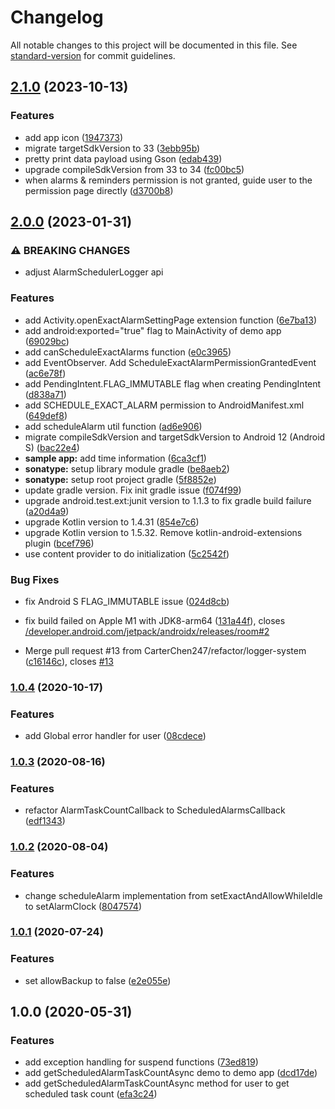 # Changelog

All notable changes to this project will be documented in this file. See [standard-version](https://github.com/conventional-changelog/standard-version) for commit guidelines.

## [2.1.0](https://github.com/CarterChen247/AlarmScheduler/compare/v2.0.0...v2.1.0) (2023-10-13)


### Features

* add app icon ([1947373](https://github.com/CarterChen247/AlarmScheduler/commit/19473735729dcfd1dad631bac887acdbe86502d3))
* migrate targetSdkVersion to 33 ([3ebb95b](https://github.com/CarterChen247/AlarmScheduler/commit/3ebb95b581cd94a1bbbc16e79f62e2c2bb684928))
* pretty print data payload using Gson ([edab439](https://github.com/CarterChen247/AlarmScheduler/commit/edab439fa4a3fb0720e8027d79e3a94f16aaff19))
* upgrade compileSdkVersion from 33 to 34 ([fc00bc5](https://github.com/CarterChen247/AlarmScheduler/commit/fc00bc5caecea4a179e63a226bca7d70dacb4922))
* when alarms & reminders permission is not granted, guide user to the permission page directly ([d3700b8](https://github.com/CarterChen247/AlarmScheduler/commit/d3700b8e22f3cb2c7d914bfab0337f08e304b1de))

## [2.0.0](https://github.com/CarterChen247/AlarmScheduler/compare/v1.0.4...v2.0.0) (2023-01-31)


### ⚠ BREAKING CHANGES

* adjust AlarmSchedulerLogger api

### Features

* add Activity.openExactAlarmSettingPage extension function ([6e7ba13](https://github.com/CarterChen247/AlarmScheduler/commit/6e7ba136863103176a925eda66231c0b8923d727))
* add android:exported="true" flag to MainActivity of demo app ([69029bc](https://github.com/CarterChen247/AlarmScheduler/commit/69029bcd6efb8f838cacd1d2c8d6a51f8dd3af05))
* add canScheduleExactAlarms function ([e0c3965](https://github.com/CarterChen247/AlarmScheduler/commit/e0c396531a5fc8c3d1331340107430d386f0813e))
* add EventObserver. Add ScheduleExactAlarmPermissionGrantedEvent ([ac6e78f](https://github.com/CarterChen247/AlarmScheduler/commit/ac6e78f59dc3627c3e966af06f902c69c8958752))
* add PendingIntent.FLAG_IMMUTABLE flag when creating PendingIntent ([d838a71](https://github.com/CarterChen247/AlarmScheduler/commit/d838a71a5bfc3840d561ea7521466efb1e63f9d2))
* add SCHEDULE_EXACT_ALARM permission to AndroidManifest.xml ([649def8](https://github.com/CarterChen247/AlarmScheduler/commit/649def8504b0fc2f1b847e3cf61945cc688f205d))
* add scheduleAlarm util function ([ad6e906](https://github.com/CarterChen247/AlarmScheduler/commit/ad6e906d0d27ee448c7d560494317e9c6c6a952e))
* migrate compileSdkVersion and targetSdkVersion to Android 12 (Android S) ([bac22e4](https://github.com/CarterChen247/AlarmScheduler/commit/bac22e494dc851e9b82bf3996792920c043b6a3e))
* **sample app:** add time information ([6ca3cf1](https://github.com/CarterChen247/AlarmScheduler/commit/6ca3cf1221b4fdb9815c8c0f1c1a5a693d5bdf8e))
* **sonatype:** setup library module gradle ([be8aeb2](https://github.com/CarterChen247/AlarmScheduler/commit/be8aeb29d505b6acb17716e225f4d2577dd21370))
* **sonatype:** setup root project gradle ([5f8852e](https://github.com/CarterChen247/AlarmScheduler/commit/5f8852ee17aba4973fd13679f8a223ad60f78647))
* update gradle version. Fix init gradle issue ([f074f99](https://github.com/CarterChen247/AlarmScheduler/commit/f074f99f159a9c611498338c6ad208b0f00142fc))
* upgrade android.test.ext:junit version to 1.1.3 to fix gradle build failure ([a20d4a9](https://github.com/CarterChen247/AlarmScheduler/commit/a20d4a98e2a1fa54509d4e4ce6d9b2287d61d7d9))
* upgrade Kotlin version to 1.4.31 ([854e7c6](https://github.com/CarterChen247/AlarmScheduler/commit/854e7c67fc3263f9f422bb7d8d97640c09839155))
* upgrade Kotlin version to 1.5.32. Remove kotlin-android-extensions plugin ([bcef796](https://github.com/CarterChen247/AlarmScheduler/commit/bcef7963d663c4408fe863e1798e7f89f76ae8bb))
* use content provider to do initialization ([5c2542f](https://github.com/CarterChen247/AlarmScheduler/commit/5c2542f15dea785421c4449f6a82c5b5c1f85165))


### Bug Fixes

* fix Android S FLAG_IMMUTABLE issue ([024d8cb](https://github.com/CarterChen247/AlarmScheduler/commit/024d8cbe520f857734f9b4c6c24ab9181bc2287c))
* fix build failed on Apple M1 with JDK8-arm64 ([131a44f](https://github.com/CarterChen247/AlarmScheduler/commit/131a44ffc115f32a293bf4971cae6e9c0aa3dc62)), closes [/developer.android.com/jetpack/androidx/releases/room#2](https://github.com/CarterChen247//developer.android.com/jetpack/androidx/releases/room/issues/2)


* Merge pull request #13 from CarterChen247/refactor/logger-system ([c16146c](https://github.com/CarterChen247/AlarmScheduler/commit/c16146c0a609776a702eb5cc8bf1451917f0704d)), closes [#13](https://github.com/CarterChen247/AlarmScheduler/issues/13)

### [1.0.4](https://github.com/CarterChen247/AlarmScheduler/compare/v1.0.3...v1.0.4) (2020-10-17)


### Features

* add Global error handler for user ([08cdece](https://github.com/CarterChen247/AlarmScheduler/commit/08cdece25af8a85502c4863860bdc0047540bc15))

### [1.0.3](https://github.com/CarterChen247/AlarmScheduler/compare/v1.0.2...v1.0.3) (2020-08-16)


### Features

* refactor AlarmTaskCountCallback to ScheduledAlarmsCallback ([edf1343](https://github.com/CarterChen247/AlarmScheduler/commit/edf1343ab02a703c9b9bc8124bdcfb20c2f28ac3))

### [1.0.2](https://github.com/CarterChen247/AlarmScheduler/compare/v1.0.1...v1.0.2) (2020-08-04)


### Features

* change scheduleAlarm implementation from setExactAndAllowWhileIdle to setAlarmClock ([8047574](https://github.com/CarterChen247/AlarmScheduler/commit/80475744b424e0e31b0b5bfe8af08e05a826e19b))

### [1.0.1](https://github.com/CarterChen247/AlarmScheduler/compare/v1.0.0...v1.0.1) (2020-07-24)


### Features

* set allowBackup to false ([e2e055e](https://github.com/CarterChen247/AlarmScheduler/commit/e2e055e40d45dfcba1afd50b8c05f0abaf31e4fb))

## 1.0.0 (2020-05-31)


### Features

* add exception handling for suspend functions ([73ed819](https://github.com/CarterChen247/AlarmScheduler/commit/73ed819ad8bec9a638c4db1cd08ddd07036a0533))
* add getScheduledAlarmTaskCountAsync demo to demo app ([dcd17de](https://github.com/CarterChen247/AlarmScheduler/commit/dcd17de9922f1ad2169a8264973382b9bbbf7b71))
* add getScheduledAlarmTaskCountAsync method for user to get scheduled task count ([efa3c24](https://github.com/CarterChen247/AlarmScheduler/commit/efa3c24e790a7d1675137aeda808715bdf85bcd6))
